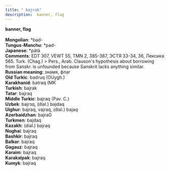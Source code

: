 ```yaml
---
title: " bajrak"
description:  banner, flag
---
```

<strong> banner, flag</strong><br><br>
<strong>Mongolian</strong>:  *bad-<br>
<strong>Tungus-Manchu</strong>:  *pad-<br>
<strong>Japanese</strong>:  *pátà<br>
<strong>Comments</strong>:  EDT 307, VEWT 55, TMN 2, 385-387, ЭСТЯ 33-34, 36, Лексика 565. Turk. (Chag.) > Pers., Arab. Clauson's hypothesis about borrowing from Sanskr. is unfounded because Sanskrit lacks anything similar.<br>
<strong>Russian meaning</strong>:  знамя, флаг<br>
<strong>Old Turkic</strong>:  badruq (OUygh.)<br>
<strong>Karakhanid</strong>:  batraq (MK<br>
<strong>Turkish</strong>:  bajrak<br>
<strong>Tatar</strong>:  bajraq<br>
<strong>Middle Turkic</strong>:  bajraq (Pav. C.)<br>
<strong>Uzbek</strong>:  bajrɔq, (dial.) bajdaq<br>
<strong>Uighur</strong>:  bajraq, vajraq, (dial.) bajaq<br>
<strong>Azerbaidzhan</strong>:  bajraG<br>
<strong>Turkmen</strong>:  bajdaq<br>
<strong>Kazakh</strong>:  (dial.) bajraq<br>
<strong>Noghai</strong>:  bajraq<br>
<strong>Bashkir</strong>:  bajraq<br>
<strong>Balkar</strong>:  bajraq<br>
<strong>Gagauz</strong>:  bajraq<br>
<strong>Karaim</strong>:  bajraq<br>
<strong>Karakalpak</strong>:  bajraq<br>
<strong>Kumyk</strong>:  bajraq<br>


